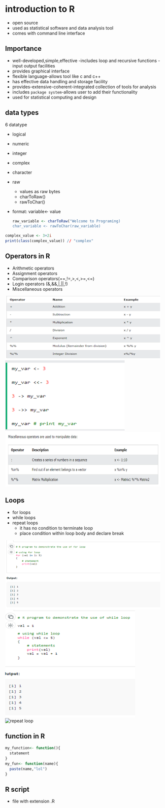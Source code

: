# introduction to R

- open source
- used as statistical software and data analysis tool
- comes with command line interface

## Importance

- well-developed,simple,effective -includes loop and recursive functions - input output facilities
- provides graphical interface
- flexible language-allows tool like c and c++
- has effective data handling and storage facility
- provides-extensive-coherent-integrated collection of tools for analysis
- includes `package system`-allows user to add their functionality
- used for statistical computing and design

## data types

6 datatype

- logical
- numeric
- integer
- complex
- character
- raw
  - values as raw bytes
  - charToRaw()
  - rawToChar()
- format: variable<- value

    ```r
    raw_variable <- charToRaw("Welcome to Programing)
    char_variable <- rawToChar(raw_variable)

    ```

```r
complex_value <- 3+2i
print(class(complex_value)) // "complex"
```

## Operators in R

- Arithmetic operators
- Assignment operators
- Comparison operators(==,!=,>,<,>=,<=)
- Login operators (&,&&,|,||,!)
- Miscellaneous operators

![arithmetic operators](./img/2022-10-18-09-55-42.png)
![Assignment operators](./img/2022-10-18-09-58-18.png)
![Miscellaneous operators](./img/2022-10-18-10-00-53.png)

## Loops

- for loops
- while loops
- repeat loops
  - it has no condition to terminate loop
  - place condition within loop body and declare break

![for loop](./img/2022-10-18-13-14-25.png)
![while loop](./img/2022-10-18-13-14-58.png)
![repeat loop](2022-10-18-13-17-49.png)

## function in R

```r
my_function<- function(){
  statement
}
my_fun<- function(name){
  paste(name,"lol")
}

```

## R script

- file with extension .R
